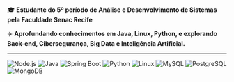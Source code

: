🎓 **Estudante do 5º período de Análise e Desenvolvimento de Sistemas pela Faculdade Senac Recife**  

✈️ **Aprofundando conhecimentos em Java, Linux, Python, e explorando Back-end, Cibersegurança, Big Data e Inteligência Artificial.**  

--- 
 ![Node.js](https://skillicons.dev/icons?i=nodejs) 
 ![Java](https://skillicons.dev/icons?i=java) 
 ![Spring Boot](https://skillicons.dev/icons?i=spring)
 ![Python](https://skillicons.dev/icons?i=python) 
 ![Linux](https://skillicons.dev/icons?i=linux)
 ![MySQL](https://skillicons.dev/icons?i=mysql) 
 ![PostgreSQL](https://skillicons.dev/icons?i=postgresql) 
 ![MongoDB](https://skillicons.dev/icons?i=mongodb)
